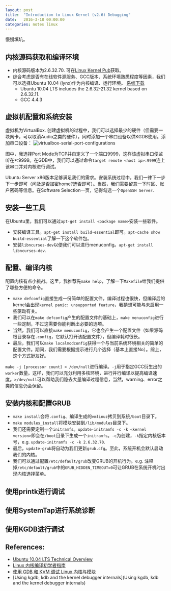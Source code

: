 ```yaml
---
layout: post
title:  "Introduction to Linux Kernel (v2.6) Debugging"
date:   2016-3-18 00:00:00
categories: notes linux
---
```

慢慢填坑。

## 内核源码获取和编译环境
- 内核源码版本为2.6.32.70. 可在[Linux Kernel Pub](https://www.kernel.org/pub/linux/kernel/)获取。
- 综合考虑是否有在线软件源服务、GCC版本、系统环境熟悉程度等因素，我们可以选择Ubuntu 10.04 (lynx)作为内核编译、运行环境。
[系统下载](http://old-releases.ubuntu.com/releases/10.04.3/)
  - Ubuntu 10.04 LTS includes the 2.6.32-21.32 kernel based on 2.6.32.11.
  - GCC 4.4.3

## 虚拟机配置和系统安装
虚拟机为VirtualBox. 创建虚拟机的过程中，我们可以选择最少的硬件（但需要一块网卡，可以取消Audio之类的硬件），同时添加一个串口设备以供KGDB使用。添加串口设备：
![virtualbox-serial-port-configurations](http://blog.reimondo.org/images/blog/virtualbox-serial-port-configurations.png)

图中，我选择Port Mode为TCP并自定义了一个端口9999，这样该虚拟串口便监听在*:9999。在GDB中，我们可以通过命令`target remote <host ip>:9999`连上该串口并对内核进行调试。

Ubuntu Server x86版本足够满足我们的需求。安装系统过程中，我们一律下一步下一步即可（问及是否加密home?选否即可）。当然，我们需要留意一下时区、账户密码等信息。在Software Selection一页，记得勾选一个`OpenSSH Server`.

## 安装一些工具
在Ubuntu里，我们可以通过`apt-get install <package name>`安装一些软件。

- 安装编译工具。`apt-get install build-essential`即可。`apt-cache show build-essential`了解一下这个软件包。
- 安装`libncurses-dev`以便我们可以进行menuconfig。`apt-get install libncurses-dev`.

## 配置、编译内核
配置内核有点小挑战。这里，我推荐先`make help`，了解一下`Makefile`给我们提供了哪些方便的命令。

- `make defconfig`直接生成一份简单的配置文件，编译过程也很快，但编译后的kernel会出现`kernel panic: unsupported feature`，我猜想可能与未启用一些驱动有关。
- 我们可以在`make defconfig`产生的配置文件的基础上，`make menuconfig`进行一些定制，不过这需要你能判断出必要的选项。
- 当然，我们可以直接`make menuconfig`，它也会产生一个配置文件（如果源码根目录存在`.config`，它默认打开该配置文件），但编译耗时很长。
- 最后，我们可以`make localmodconfig`获得一个与当前系统环境相关的简单的配置文件。期间，我们需要根据提示进行几个选择（基本上直接No）。综上，这个方式挺友好。

`make -j [processor count] > /dev/null`进行编译。`-j`用于指定GCC衍生出的`worker`数量。这样，我们可以充分利用多核环境，进行并行编译以提高编译速度。`>/dev/null`可以帮助我们隐去大量编译过程信息，当然，warning、error之类的信息仍会保留。

## 安装内核和配置GRUB
- `make install`会将`.config`、编译生成的`vmlinuz`拷贝到系统`/boot`目录下。
- `make modules_install`将模块安装到`/lib/modules`目录下。
- 我们还需要定制一个`initramfs`。`update-initramfs -c -k <kernel version>`即会在`/boot`目录下生成一个`initramfs`。`-c`为创建，`-k`指定内核版本号，e.g. `update-initramfs -c -k 2.6.32.70`.
- 最后，`update-grub`将自动为我们更新`grub.cfg`。至此，系统开机会默认启动我们的内核。
- 我们可以通过配置`/etc/default/grub`改变GRUB的开机行为。e.g. 注释掉`/etc/default/grub`中的`GRUB_HIDDEN_TIMEOUT=0`可让GRUB在系统开机时出现内核选择菜单。

## 使用printk进行调试

## 使用SystemTap进行系统诊断

## 使用KGDB进行调试

## References:
- [Ubuntu 10.04 LTS Technical Overview](https://wiki.ubuntu.com/LucidLynx/TechnicalOverview)
- [Linux 内核编译初学者指南](http://zhoutall.com/archives/635)
- [使用 GDB 和 KVM 调试 Linux 内核与模块](http://www.ibm.com/developerworks/cn/linux/1508_zhangdw_gdb/index.html)
- [Using kgdb, kdb and the kernel debugger internals](Using kgdb, kdb and the kernel debugger internals)

